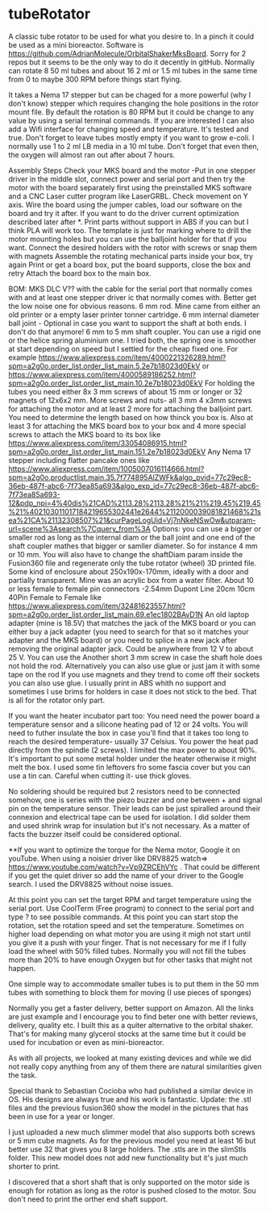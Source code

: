 # tubeRotator
A classic tube rotator to be used for what you desire to. In a pinch it could be used as a mini bioreactor.
Software is https://github.com/AdrianMolecule/OrbitalShakerMksBoard. Sorry for 2 repos but it seems to be the only way to do it decently in gitHub.
Normally can rotate 8 50 ml tubes and about 16 2 ml or 1.5 ml tubes in the same time from 0 to maybe 300 RPM before things start flying.

It takes a Nema 17 stepper but can be chaged for a more powerful (why I don't know) stepper which requires changing the hole positions in the rotor mount file.
By default the rotation is  80 RPM but it could be change to any value by using a serial terminal commands.
If you are interested I can also add a Wifi interface for changing speed and temperature.
It's tested and true.
Don't forget to leave tubes mostly empty if you want to grow e-coli. I normally use 1 to 2 ml LB media in a 10 ml tube. Don't forget that even then, the oxygen will almost ran out after about 7 hours.

Assembly Steps
Check your MKS board and the motor -Put in one stepper driver in the middle slot, connect power and serial port and then try the motor with the board separately first using the preinstalled MKS software and a CNC Laser cutter program like LaserGRBL. Check movement on Y axis.
Wire the board using the jumper cables, load our software on the board and try it after. If you want to do the driver current optimization described later after *.
Print parts without support in ABS if you can but I think PLA will work too. The template is just for marking where to drill the motor mounting holes but you can use the balljoint holder for that if you want.
Connect the desired holders with the rotor with screws or snap them with magnets
Assemble the rotating mechanical parts inside your box, try again
Print or get a board box, put the board supports, close the box and retry
Attach the board box to the main box.

BOM:
MKS DLC V?? with the cable for the serial port that normally comes with and at least one stepper driver ic that normally comes with. Better get the low noise one for obvious reasons.
6 mm rod. Mine came from either an old printer or a empty laser printer tonner cartridge.
6 mm internal diameter ball joint - Optional in case you want to support the shaft at both ends. I don't do that anymore!
6 mm to 5 mm shaft coupler. You can use a rigid one or the helice spring aluminium one. I tried both, the spring one is smoother at start depending on speed but I settled for the cheap fixed one. For example https://www.aliexpress.com/item/4000221326289.html?spm=a2g0o.order_list.order_list_main.5.2e7b18023d0EkV or https://www.aliexpress.com/item/4000589186252.html?spm=a2g0o.order_list.order_list_main.10.2e7b18023d0EkV
For holding the tubes you need either 8x 3 mm screws of about 15 mm or longer or 32 magnets of 12x6x2 mm.
More screws and nuts- all 3 mm 
4 x3mm screws for attaching the motor and at least 2 more for attaching the balljoint part. You need to determine the length based on how thinck you box is. 
Also at least 3 for attaching the MKS board box to your box and 4 more special screws to attach the MKS board to its box like https://www.aliexpress.com/item/33054086915.html?spm=a2g0o.order_list.order_list_main.151.2e7b18023d0EkV
Any Nema 17 stepper including flatter pancake ones like https://www.aliexpress.com/item/1005007016114666.html?spm=a2g0o.productlist.main.35.7f774895AlZWFk&algo_pvid=77c29ec8-36eb-487f-abc6-7f73ea85a693&algo_exp_id=77c29ec8-36eb-487f-abc6-7f73ea85a693-12&pdp_npi=4%40dis%21CAD%2113.28%2113.28%21%21%219.45%219.45%21%402103011017184219655302441e2644%2112000039081821468%21sea%21CA%21132308507%21&curPageLogUid=Vj7nNkeNSwOw&utparam-url=scene%3Asearch%7Cquery_from%3A
Options: you can use a bigger or smaller rod as long as the internal diam or the ball joint and one end of the shaft coupler mathes that bigger or samller diameter. So for instance 4 mm or 10 mm. You will also have to change the shaftDiam param inside the Fusion360 file and regenerate only the tube rotator (wheel) 3D printed file.
Some kind of enclosure about 250x190x-170mm, ideally with a door and partially transparent. Mine was an acrylic box from a water filter.
About 10 or less female to female pin connectors -2.54mm Dupont Line 20cm 10cm 40Pin  Female to Female like  https://www.aliexpress.com/item/32481623557.html?spm=a2g0o.order_list.order_list_main.69.e1ec1802BAvD1N
An old laptop adapter (mine is 18.5V) that matches the jack of the MKS board or you can either buy a jack adapter (you need to search for that so it matches your adapter and the MKS board) or you need to splice in a new jack after removing the original adapter jack. Could be anywhere from 12 V to about 25 V.
You can use the
Another short 3 mm screw in case the shaft hole does not hold the rod. Alternatively you can also use glue or just jam it with some tape on the rod
If you use magnets and they trend to come off their sockets you can also use glue.
I usually print in ABS whith no support and sometimes I use brims for holders in case it does not stick to the bed.
That is all for the rotator only part.

If you want the heater incubator part too:
You need need the power board a temperature sensor and a silicone heating pad of 12 or 24 volts. You will need to futher insulate the box in case you'll find that it takes too long to reach the desired temperature- usually 37 Celsius. You power the heat pad directly from the spindle (2 screws). I limited the max power to about 90%. It's important to put some metal holder under the heater otherwise it might melt the box. I used some tin leftovers fro some fascia cover but you can use a tin can. Careful when cutting it- use thick gloves.

No soldering should be required but 2 resistors need to be connected somehow, one is series with the piezo buzzer and one between + and signal pin on the temperature sensor. Their leads can be just spiralled around their connexion and electrical tape can be used for isolation. I did solder them and used shrink wrap for insulation but it's not necessary. As a matter of facts the buzzer itself could be considered optional.

**If you want to optimize the torque for the Nema motor, Google it on youTube. When using a noisier driver like DRV8825  watch=> https://www.youtube.com/watch?v=Vp9ZRCEhVYc . That could be different if you get the quiet driver so add the name of your driver to the Google search. I used the DRV8825 without noise issues.

At this point you can set the target RPM and target temperature using the serial port. Use CoolTerm (Free program) to connect to the serial port and type ? to see possible commands. At this point you can start stop the rotation, set the rotation speed and set the temperature. 
Sometimes on higher load depending on what motor you are using it migh not start until you give it a push with your finger. That is not necessary for me if I fully load the wheel with 50% filled tubes. Normally you will not fill the tubes more than 20% to have enough Oxygen but for other tasks that might not happen.

One simple way to accommodate smaller tubes is to put them in the 50 mm tubes with something to block them for moving (I use pieces of sponges)

Normally you get a faster delivery, better support on Amazon. All the links are just example and I encourage you to find beter one with better reviews, delivery, quality etc.
I built this as a quiter alternative to the orbital shaker. That's for making many glycerol stocks at the same time but it could be used for incubation or even as mini-bioreactor.

As with all projects, we looked at many existing devices and while we did not really copy anything from any of them there are natural similarities given the task. 

Special thank to Sebastian Cocioba who had published a similar device in OS. His designs are always true and his work is fantastic.
Update: the .stl files and the previous fusion360 show the model in the pictures that has been in use for a year or longer.

I just uploaded a new much slimmer model that also supports both screws or 5 mm cube magnets. As for the previous model you need at least 16 but better use 32 that gives you 8 large holders. The .stls are in the slimStls folder. This new model does not add new functionality but it's just much shorter to print.


I discovered that a short shaft that is only supported on the motor side is enough for rotation as long as the rotor is pushed closed to the motor. Sou don't need to print the orther end shaft support.
